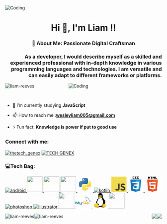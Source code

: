 


<img align="top" alt="Coding" width="900" height="400" src="https://i.pinimg.com/originals/06/60/ef/0660efe82fa3da42ed56eef013171835.gif">
<h1 align="center">Hi 👋, I'm Liam !!</h1>

<h3 align="center">💫 About Me: Passionate Digital Craftsman  </h3>


<h3 align ="right"> As a developer, I would describe myself as a skilled and experienced professional with in-depth knowledge in various programming languages and technologies. 
  I am versatile and can easily adapt to different frameworks or platforms.
</h3>
<img align="right" alt="Coding" width="300" border-radius="15px" src="https://cdn.dribbble.com/users/1210339/screenshots/2776561/einstein_cycling.gif">
<p align="left"> <img src="https://komarev.com/ghpvc/?username=liam-reeves&label=Profile%20views&color=0e75b6&style=flat" alt="liam-reeves" /> </p>

<p align="left"> <a href="https://twitter.com/" target="blank"><img src="https://img.shields.io/twitter/follow/?logo=twitter&style=for-the-badge" alt="" /></a> </p>

- 🔭 I’m currently studying **JavaScript**

- 📫 How to reach me :**wesleyliam005@gmail.com**

- ⚡ Fun fact: **Knowledge is power if put to good use**

<h3 align="left">Connect with me:</h3>
<p align="left">
<a href="https://instagram.com/thetech_genex" target="blank"><img align="center" src="https://raw.githubusercontent.com/rahuldkjain/github-profile-readme-generator/master/src/images/icons/Social/instagram.svg" alt="thetech_genex" height="30" width="40" /></a>
<a href="https://www.youtube.com/channel/UCeN66r2Rz6UeMGx6Y0nxVeA" target="blank"><img align="center" src="https://raw.githubusercontent.com/rahuldkjain/github-profile-readme-generator/master/src/images/icons/Social/youtube.svg" alt="TECH GENEX" height="30" width="40" /></a>
</p>

<h3 align="left">💻Tech Bag:</h3>

<p align="left"> 
   <a href="https://developer.android.com" target="_blank" rel="noreferrer"> 
            <img src="https://cdn.jsdelivr.net/gh/devicons/devicon@latest/icons/androidstudio/androidstudio-original.svg" alt =" android" width="50" height="50"/>
           </a>
    <a href="https://firebase.google.com/" target="_blank" rel="noreferrer"> 
            <img src="https://cdn.jsdelivr.net/gh/devicons/devicon@latest/icons/firebase/firebase-original.svg" width="50" height="50"/>
           </a>
    <a href="https://getbootstrap.com" target="_blank" rel="noreferrer"> 
            <img src="https://cdn.jsdelivr.net/gh/devicons/devicon@latest/icons/bootstrap/bootstrap-original.svg" width ="50" height="50" />
           </a> 
  <a href="https://www.djangoproject.com/" target="_blank" rel="noreferrer"> 
            <img src="https://cdn.jsdelivr.net/gh/devicons/devicon@latest/icons/django/django-plain.svg" width ="50" height="50"/>
           </a>
    <a href="https://www.python.org" target="_blank" rel="noreferrer"> <img src="https://raw.githubusercontent.com/devicons/devicon/master/icons/python/python-original.svg" alt="python" width="50" height="50"/> </a> 
    <a href="https://kotlinlang.org" target="_blank" rel="noreferrer"> <img src="https://www.vectorlogo.zone/logos/kotlinlang/kotlinlang-icon.svg" alt="kotlin" width="50" height="50"/> </a>
  <a href="https://developer.mozilla.org/en-US/docs/Web/JavaScript" target="_blank" rel="noreferrer">
    <img src="https://raw.githubusercontent.com/devicons/devicon/master/icons/javascript/javascript-original.svg" alt="javascript" width="50" height="50"/>
  </a>
    <a href="https://www.w3schools.com/css/" target="_blank" rel="noreferrer"> <img src="https://raw.githubusercontent.com/devicons/devicon/master/icons/css3/css3-original-wordmark.svg" alt="css3" width="50" height="50"/> 
    </a>
    <a href="https://www.w3.org/html/" target="_blank" rel="noreferrer"> <img src="https://raw.githubusercontent.com/devicons/devicon/master/icons/html5/html5-original-wordmark.svg" alt="html5" width="50" height="50"/> </a>
    <a href="https://www.photoshop.com/en" target="_blank" rel="noreferrer"> <img src="https://github.com/Liam-Reeves/Liam-Reeves/assets/137655583/1471597c-3271-4f6c-bd63-4678feb5cd66" alt="photoshop" width="49" height="50"/>
    </a>
   <a href="https://www.adobe.com/in/products/illustrator.html" target="_blank" rel="noreferrer"> <img src="https://www.vectorlogo.zone/logos/adobe_illustrator/adobe_illustrator-icon.svg" alt="illustrator" width="50" height="50"/>
   </a> 
  <a href="https://git-scm.com/" target="_blank" rel="noreferrer"> 
     <img src="https://cdn.jsdelivr.net/gh/devicons/devicon@latest/icons/git/git-original.svg" width="50" height="50" />
    </a>
    <a href="https://www.mysql.com/" target="_blank" rel="noreferrer"> <img src="https://raw.githubusercontent.com/devicons/devicon/master/icons/mysql/mysql-original-wordmark.svg" alt="mysql" width="50" height="50"/>
    </a> 
    <a href="https://www.linux.org/" target="_blank" rel="noreferrer"> <img src="https://raw.githubusercontent.com/devicons/devicon/master/icons/linux/linux-original.svg" alt="linux" width="50" height="50"/>
    </a>
    <a href="https://www.microsoft.com/software-download/windows11"><img src="https://cdn.jsdelivr.net/gh/devicons/devicon@latest/icons/windows11/windows11-original.svg"  width="50" height="50" />
    </a> 
</p>


<p class ="design">
  <img align="left" src="https://github-readme-stats.vercel.app/api?username=Liam-Reeves&show_icons=true&theme=chartreuse-dark" alt="liam-reeves" />
  
  <img align="right" src ="https://github-readme-stats.vercel.app/api/top-langs/?username=Liam-Reeves&https://github.com/Liam-Reeves/github-readme-stats &show_icons=true&theme=chartreuse-dark"/> 
  
  <img  align="right" src ="https://github-readme-stats.vercel.app/api/top-langs/?username=Liam-Reeves&size_weight=1&count_weight=1&hide_progress=true&theme=chartreuse-dark"/>
</p>

<p><img align="left" src="https://github-readme-streak-stats.herokuapp.com/?user=liam-reeves&&show_icons=true&theme=chartreuse-dark" alt="liam-reeves" /></p>





